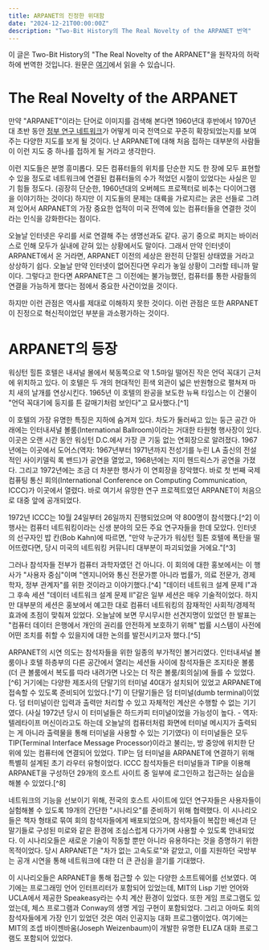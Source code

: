 ```yaml
---
title: ARPANET의 진정한 위대함
date: "2024-12-21T00:00:00Z"
description: "Two-Bit History의 The Real Novelty of the ARPANET 번역"
---
```


이 글은 Two-Bit History의 "The Real Novelty of the ARPANET"을 원작자의 허락 하에 번역한 것입니다. 원문은 [여기](https://twobithistory.org/2021/02/07/arpanet.html)에서 읽을 수 있습니다.

# The Real Novelty of the ARPANET

만약 "ARPANET"이라는 단어로 이미지를 검색해 본다면 1960년대 후반에서 1970년대 초반 동안 [정부 연구 네트워크](https://en.wikipedia.org/wiki/ARPANET)가 어떻게 미국 전역으로 꾸준히 확장되었는지를 보여주는 다양한 지도를 보게 될 것이다. 난 ARPANET에 대해 처음 접하는 대부분의 사람들이 이런 지도 중 하나를 접하게 될 거라고 생각한다.

이런 지도들은 분명 흥미롭다. 모든 컴퓨터들의 위치를 단순한 지도 한 장에 모두 표현할 수 있을 정도로 네트워크에 연결된 컴퓨터들의 수가 적었던 시절이 있었다는 사실은 믿기 힘들 정도다. (굉장히 단순한, 1960년대의 오버헤드 프로젝터로 비추는 다이어그램을 이야기하는 것이다) 하지만 이 지도들의 문제는 대륙을 가로지르는 굵은 선들로 그려져 있어서 ARPANET의 가장 중요한 업적이 미국 전역에 있는 컴퓨터들을 연결한 것이라는 인식을 강화한다는 점이다.

오늘날 인터넷은 우리를 서로 연결해 주는 생명선과도 같다. 공기 중으로 퍼지는 바이러스로 인해 모두가 실내에 갇혀 있는 상황에서도 말이다. 그래서 만약 인터넷이 ARPANET에서 온 거라면, ARPANET 이전의 세상은 완전히 단절된 상태였을 거라고 상상하기 쉽다. 오늘날 만약 인터넷이 없어진다면 우리가 놓일 상황이 그러할 테니까 말이다. 그렇다고 한다면 ARPANET은 그 이전에는 불가능했던, 컴퓨터를 통한 사람들의 연결을 가능하게 했다는 점에서 중요한 사건이었을 것이다.

하지만 이런 관점은 역사를 제대로 이해하지 못한 것이다. 이런 관점은 또한 ARPANET이 진정으로 혁신적이었던 부분을 과소평가하는 것이다.

# ARPANET의 등장

워싱턴 힐튼 호텔은 내셔널 몰에서 북동쪽으로 약 1.5마일 떨어진 작은 언덕 꼭대기 근처에 위치하고 있다. 이 호텔은 두 개의 현대적인 흰색 외관이 넓은 반원형으로 펼쳐져 마치 새의 날개를 연상시킨다. 1965년 이 호텔의 완공을 보도한 뉴욕 타임스는 이 건물이 "언덕 꼭대기에 둥지를 튼 갈매기처럼 보인다"고 묘사했다.[^1]

이 호텔의 가장 유명한 특징은 지하에 숨겨져 있다. 차도가 둘러싸고 있는 둥근 공간 아래에는 인터내셔널 볼룸(International Ballroom)이라는 거대한 타원형 행사장이 있다. 이곳은 오랜 시간 동안 워싱턴 D.C.에서 가장 큰 기둥 없는 연회장으로 알려졌다. 1967년에는 이곳에서 도어스(역자: 1967년부터 1971년까지 전성기를 누린 LA 출신의 전설적인 사이키델릭 록 밴드)가 공연을 열었고, 1968년에는 지미 헨드릭스가 공연을 가졌다. 그리고 1972년에는 조금 더 차분한 행사가 이 연회장을 장악했다. 바로 첫 번째 국제 컴퓨팅 통신 회의(International Conference on Computing Communication, ICCC)가 이곳에서 열렸다. 바로 여기서 유망한 연구 프로젝트였던 ARPANET이 처음으로 대중 앞에 공개되었다.

1972년 ICCC는 10월 24일부터 26일까지 진행되었으며 약 800명이 참석했다.[^2] 이 행사는 컴퓨터 네트워킹이라는 신생 분야의 모든 주요 연구자들을 한데 모았다. 인터넷의 선구자인 밥 칸(Bob Kahn)에 따르면, "만약 누군가가 워싱턴 힐튼 호텔에 폭탄을 떨어뜨렸다면, 당시 미국의 네트워킹 커뮤니티 대부분이 파괴되었을 거에요."[^3]

그러나 참석자들 전부가 컴퓨터 과학자였던 건 아니다. 이 회의에 대한 홍보에서는 이 행사가 "사용자 중심"이며 "엔지니어와 통신 전문가뿐 아니라 법률가, 의료 전문가, 경제학자, 정부 관계자"를 위한 것이라고 이야기했다.[^4] "데이터 네트워크 설계 문제 I"과 그 후속 세션 "데이터 네트워크 설계 문제 II"같은 일부 세션은 매우 기술적이었다. 하지만 대부분의 세션은 홍보에서 예고한 대로 컴퓨터 네트워킹의 잠재적인 사회적/경제적 효과에 초점이 맞춰져 있었다. 오늘날에 보면 무시무시한 선견지명이 있었던 한 발표는 "컴퓨터 데이터 은행에서 개인의 권리를 안전하게 보호하기 위해" 법률 시스템이 사전에 어떤 조치를 취할 수 있을지에 대한 논의를 발전시키고자 했다.[^5]

ARPANET의 시연 의도는 참석자들을 위한 일종의 부가적인 볼거리였다. 인터내셔널 볼룸이나 호텔 하층부의 다른 공간에서 열리는 세션들 사이에 참석자들은 조지타운 볼룸(더 큰 볼룸에서 복도를 따라 내려가면 나오는 더 작은 볼룸/회의실)에 들를 수 있었다.[^6] 거기에는 다양한 제조사의 단말기의 터미널 40대가 설치되어 있었고 ARPANET에 접속할 수 있도록 준비되어 있었다.[^7] 이 단말기들은 덤 터미널(dumb terminal)이었다. 덤 터미널이란 입력과 출력만 처리할 수 있고 자체적인 계산은 수행할 수 없는 기기였다. (사실 1972년 당시 이 터미널들은 하드카피 터미널이었을 가능성이 높다. - 역자: 텔레타이프 머신이라고도 하는데 오늘날의 컴퓨터처럼 화면에 터미널 메시지가 출력되는 게 아니라 출력물을 통해 터미널을 사용할 수 있는 기기였다) 이 터미널들은 모두 TIP(Terminal Interface Message Processor)이라고 불리는, 방 중앙에 위치한 단 위에 있는 컴퓨터에 연결되어 있었다. TIP는 덤 터미널을 ARPANET에 연결하기 위해 특별히 설계된 초기 라우터 유형이었다. ICCC 참석자들은 터미널들과 TIP을 이용해 ARPANET을 구성하던 29개의 호스트 사이트 중 일부에 로그인하고 접근하는 실습을 해볼 수 있었다.[^8]









네트워크의 기능을 선보이기 위해, 전국의 호스트 사이트에 있던 연구자들은 사용자들이 실험해볼 수 있도록 19개의 간단한 "시나리오"를 준비하기 위해 협력했다. 이 시나리오들은 책자 형태로 묶여 회의 참석자들에게 배포되었으며, 참석자들이 복잡한 배선과 단말기들로 구성된 미로와 같은 환경에 조심스럽게 다가가며 사용할 수 있도록 안내되었다. 이 시나리오들은 새로운 기술이 작동할 뿐만 아니라 유용하다는 것을 증명하기 위한 목적이었다. 당시 ARPANET은 "차가 없는 고속도로"와 같았고, 이를 지원하던 국방부는 공개 시연을 통해 네트워크에 대한 더 큰 관심을 끌기를 기대했다.

이 시나리오들은 ARPANET을 통해 접근할 수 있는 다양한 소프트웨어를 선보였다. 여기에는 프로그래밍 언어 인터프리터가 포함되어 있었는데, MIT의 Lisp 기반 언어와 UCLA에서 제공한 Speakeasy라는 수치 계산 환경이 있었다. 또한 게임 프로그램도 있었는데, 체스 프로그램과 Conway의 생명 게임 구현이 포함되었다. 그리고 아마도 회의 참석자들에게 가장 인기 있었던 것은 여러 인공지능 대화 프로그램이었다. 여기에는 MIT의 조셉 바이젠바움(Joseph Weizenbaum)이 개발한 유명한 ELIZA 대화 프로그램도 포함되어 있었다.